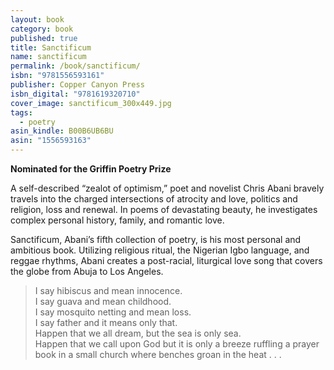 ```yaml
---
layout: book
category: book
published: true
title: Sanctificum
name: sanctificum
permalink: /book/sanctificum/
isbn: "9781556593161"
publisher: Copper Canyon Press
isbn_digital: "9781619320710"
cover_image: sanctificum_300x449.jpg
tags: 
  - poetry
asin_kindle: B00B6UB6BU
asin: "1556593163"
---
```

**Nominated for the Griffin Poetry Prize**

A self-described “zealot of optimism,” poet and novelist Chris Abani bravely travels into the charged intersections of atrocity and love, politics and religion, loss and renewal. In poems of devastating beauty, he investigates complex personal history, family, and romantic love.

Sanctificum, Abani’s fifth collection of poetry, is his most personal and ambitious book. Utilizing religious ritual, the Nigerian Igbo language, and reggae rhythms, Abani creates a post-racial, liturgical love song that covers the globe from Abuja to Los Angeles.

> I say hibiscus and mean innocence.  
I say guava and mean childhood.  
I say mosquito netting and mean loss.  
I say father and it means only that.  
Happen that we all dream, but the sea is only sea.  
Happen that we call upon God but it is only a breeze ruffling a prayer book in a small church where benches groan in the heat . . .